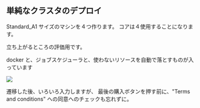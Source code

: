 

## 単純なクラスタのデプロイ

Standard_A1 サイズのマシンを４つ作ります。
コアは４使用することになります。

立ち上がるところの評価用です。


docker と、ジョブスケジューラと、使わないリソースを自動で落とすものが入っています

<a href="https://portal.azure.com/#create/Microsoft.Template/uri/https%3A%2F%2Fraw.githubusercontent.com%2Fmanabuishii%2Fazure-files%2Fmaster%2Fsmall_set%2Fazuredeploy.json" target="_blank">
    <img src="http://azuredeploy.net/deploybutton.png"/>
</a>

遷移した後、いろいろ入力しますが、
最後の購入ボタンを押す前に、"Terms and conditions" への同意へのチェックも忘れずに。